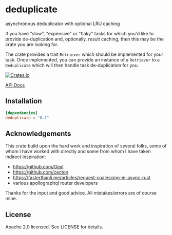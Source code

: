 # deduplicate
asynchronous deduplicator with optional LRU caching

If you have "slow", "expensive" or "flaky" tasks for which you'd like to provide de-duplication and, optionally, result caching, then this may be the crate you are looking for.

The crate provides a trait `Retriever` which should be implemented for your task. Once implemented, you can provide an instance of a `Retriever` to a `Deduplicate` which will then handle task de-duplication for you.

[![Crates.io](https://img.shields.io/crates/v/deduplicate.svg)](https://crates.io/crates/deduplicate)

[API Docs](https://docs.rs/deduplicate/latest/deduplicate)

## Installation

```toml
[dependencies]
deduplicate = "0.1"
```

## Acknowledgements

This crate build upon the hard work and inspiration of several folks, some of whom I have worked with directly and some from whom I have taken indirect inspiration:
 - https://github.com/Geal
 - https://github.com/cecton
 - https://fasterthanli.me/articles/request-coalescing-in-async-rust
 - various apollographql router developers

Thanks for the input and good advice. All mistakes/errors are of course mine.

## License

Apache 2.0 licensed. See LICENSE for details.
